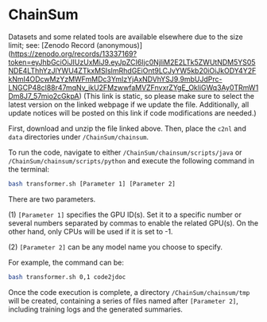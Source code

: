 # ChainSum

Datasets and some related tools are available elsewhere due to the size limit; see: [Zenodo Record (anonymous)] (https://zenodo.org/records/13337169?token=eyJhbGciOiJIUzUxMiJ9.eyJpZCI6Ijc0NjliM2E2LTk5ZWUtNDM5YS05NDE4LThhYzJlYWU4ZTkxMSIsImRhdGEiOnt9LCJyYW5kb20iOiJkODY4Y2FkNmI4ODcwMzYzMWFmMDc3YmIzYjAxNDVhYSJ9.9mbUJdPrc-LNGCP48cl88r47mqNv_ikU2FMzwwfaMVZFnvxrZYgE_OkliGWq3Ay0TRmW1Dm8J7_57mio2cGkpA) (This link is static, so please make sure to select the latest version on the linked webpage if we update the file. Additionally, all update notices will be posted on this link if code modifications are needed.)

First, download and unzip the file linked above. Then, place the `c2nl` and `data` directories under `/ChainSum/chainsum`.

To run the code, navigate to either `/ChainSum/chainsum/scripts/java` or `/ChainSum/chainsum/scripts/python` and execute the following command in the terminal:

```bash
bash transformer.sh [Parameter 1] [Parameter 2]
```

There are two parameters. 

(1) `[Parameter 1]` specifies the GPU ID(s). Set it to a specific number or several numbers separated by commas to enable the related GPU(s). On the other hand, only CPUs will be used if it is set to -1.

(2) `[Parameter 2]` can be any model name you choose to specify.

For example, the command can be: 
```bash
bash transformer.sh 0,1 code2jdoc
```

Once the code execution is complete, a directory `/ChainSum/chainsum/tmp` will be created, containing a series of files named after `[Parameter 2]`, including training logs and the generated summaries.

